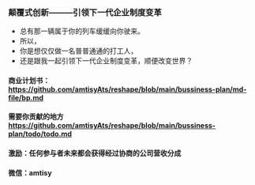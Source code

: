 ### 颠覆式创新———引领下一代企业制度变革
- 总有那一辆属于你的列车缓缓向你驶来。
- 所以，
- 你是想仅仅做一名普普通通的打工人，
- 还是跟我一起引领下一代企业制度变革，顺便改变世界？


#### 商业计划书： https://github.com/amtisyAts/reshape/blob/main/bussiness-plan/md-file/bp.md
#### 需要你贡献的地方 https://github.com/amtisyAts/reshape/blob/main/bussiness-plan/todo/todo.md
#### 激励：任何参与者未来都会获得经过协商的公司营收分成
#### 微信：amtisy
